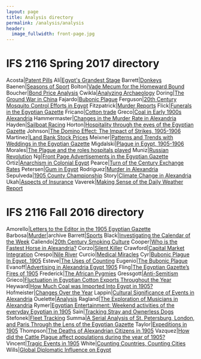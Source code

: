 ```yaml
---
layout: page
title: Analysis directory
permalink: /analysis/analysis
header:
  image_fullwidth: front-page.jpg
---
```

# IFS 2116 Spring 2017 directory

Acosta|[Patent Pills](2017/acosta-analysis)
Ali|[Egypt's Grandest Stage](2017/ali-analysis)
Barrett|[Donkeys](2017/barrett-analysis)
Baenen|[Seasons of Sport](2017/baenen-analysis)
Bolton|[Vade Mecum for the Homeward Bound](2017/bolton-analysis)
Boucher|[Bond Price Analysis](2017/boucher-analysis)
Cwikla|[Analyzing Archaeology](2017/cwikla-analysis)
Doring|[The Ground War in China](2017/doring-analysis)
Fajardo|[Bubonic Plague](2017/fajardo-analysis)
Ferguson|[20th Century Mosquito Control Efforts in Egypt](2017/ferguson-analysis)
Fitzpatrick|[Murder Reports](2017/fitzpatrick-analysis)
Flick|[Funerals in the Egyptian Gazette](2017/flick-analysis)
Fricano|[Cotton trade](2017/fricano-analysis)
Greco|[Coal in Early 1900s Alexandria](2017/greco-analysis)
Hammermaster|[Changes in the Murder Rate in Alexandria](2017/hammermaster-analysis)
Hayden|[Sailboat Racing](2017/hayden-analysis)
Horton|[Hospitality through the eyes of the Egyptian Gazette](2017/horton-analysis)
Johnson|[The Domino Effect: The Impact of Strikes, 1905-1906](2017/johnson-analysis)
Martinez|[Land Bank Stock Prices](2017/martinez-analysis)
Meixner|[Patterns and Trends with Weddings in the Egyptian Gazette](2017/meixner-analysis)
Migdalski|[Plague in Egypt, 1905-1906](2017/migdalski-analysis)
Morales|[The Plague and the roles hospitals played](2017/morales-analysis)
Muniz|[Russian Revolution](2017/muniz-analysis)
Ng|[Front Page Advertisements in the Egyptian Gazette](2017/ng-analysis)
Ortiz|[Anarchism in Colonial Egypt](2017/ortiz-analysis)
Pearce|[Turn of the Century Exchange Rates](2017/pearce-analysis)
Petersen|[Gum in Egypt](2017/petersen-analysis)
Rodriguez|[Murder in Alexandria](2017/rodriguez-analysis)
Sepulveda|[1905 County Championship](2017/sepulveda-analysis)
Story|[Climate Change in Alexandria](2017/story-analysis)
Ukah|[Aspects of Insurance](2017/ukah-analysis)
Vaverek|[Making Sense of the Daily Weather Report](2017/vaverek-analysis)

# IFS 2116 Fall 2016 directory

Amorello|[Letters to the Editor in the 1905 Egyptian Gazette](2016/amorello-analysis)
Barbosa|[Murder](2016/barbosa-analysis)|archive
Barrett|[Sports](2016/barrett-analysis)
Black|[Investigating the Calendar of the Week](2016/black-analysis)
Caliendo|[20th Century Smoking Culture](2016/caliendo-analysis)
Cooper|[Who is the Fastest Horse in Alexandria?](2016/cooper-analysis)
Corzo|[Silent Killer](2016/corzo-analysis)
Crawford|[Capital Market Integration](2016/crawford-analysis)
Crespo|[Nile River](2016/crespo-analysis)
Curcio|[Medical Miracles](2016/curcio-analysis)
Cyr|[Bubonic Plague In Egypt, 1905](2016/cyr-analysis)
Esteve|[The Uses of Counting](2016/esteve-analysis)
Eugenio|[The Bubonic Plague](2016/eugenio-analysis)
Evanoff|[Advertising in Alexandria Egypt 1905](2016/evanoff-analysis)
Fling|[The Egyptian Gazette’s Fires of 1905](2016/fling-analysis)
Frederick|[The African Pygmies](2016/frederick-analysis)
Gressgott|[Anti-Semitism](2016/gressgott-analysis)
Grieco|[Fluctuation in Egyptian Cotton Exports Throughout the Year](2016/grieco-analysis)
Heyward|[How Much Coal was Imported Into Egypt in 1905?](2016/heyward-analysis)
Hofmeister|[Changes Over the Year](2016/hofmeister-analysis)
Lappin|[Cultural Significance of Events in Alexandria](2016/lappin-analysis)
Ouelette|[Analysis](2016/ouelette-analysis)
Ragland|[The Exploration of Musicians in Alexandria](2016/ragland-analysis)
Rymer|[Egyptian Entertainment: Weekend activities of the everyday Egyptian in 1905](2016/finalproject-rymer.pdf)
Sain|[Tracking Stray and Ownerless Dogs](2016/sain-analysis)
Stefonek|[Fleet Tracking](2016/stefonek-analysis)
Summa|[A Serial Analysis of St. Petersburg, London, and Paris Through the Lens of the Egyptian Gazette](2016/summa-analysis)
Taylor|[Expeditions in 1905](2016/taylor-analysis)
Thompson|[The Deaths of Alexandrian Citizens in 1905](2016/thompson-analysis)
Vazquez|[How did the Cattle Plague affect populations during the year of 1905?](2016/vazquez-analysis)
Vincent|[Tragic Events in 1905](2016/vincent-analysis)
White|[Counting Countries, Counting Cities](2016/white-analysis)
Wills|[Global Diplomatic Influence on Egypt](2016/wills-analysis)
